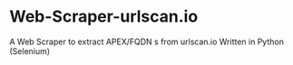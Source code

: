 # Web-Scraper-urlscan.io
A Web Scraper to extract APEX/FQDN s from urlscan.io Written in Python (Selenium)
